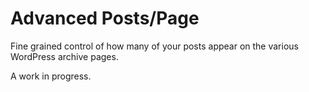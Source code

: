 # Advanced Posts/Page

Fine grained control of how many of your posts appear on the various WordPress
archive pages.

A work in progress.
